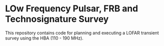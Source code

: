 # LOw Frequency Pulsar, FRB and Technosignature Survey 

This repository contains code for planning and executing a LOFAR transient survey using the HBA (110 - 190 MHz). 

